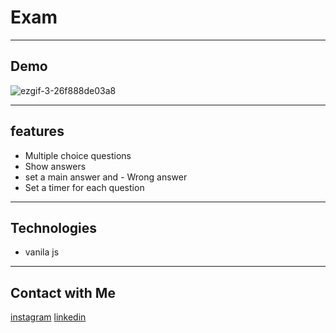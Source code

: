 # Exam
- - - 
## Demo
![ezgif-3-26f888de03a8](https://user-images.githubusercontent.com/87765316/130331367-323665dd-b6a7-40b6-b2d2-aa1fb7f66936.gif)

- - - 
## features
- Multiple choice questions
- Show answers
- set a main answer and - Wrong answer
- Set a timer for each question
---  
## Technologies
- vanila js
- --
## Contact with Me
[instagram](https://www.instagram.com/alikhani_developer/)
[linkedin](https://www.linkedin.com/in/amir-hossein-agha-alikhani-060a88217/)
